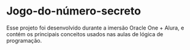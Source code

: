 # Jogo-do-número-secreto

Esse projeto foi desenvolvido durante a imersão Oracle One + Alura, e contém os principais conceitos usados nas aulas de lógica de programação.
